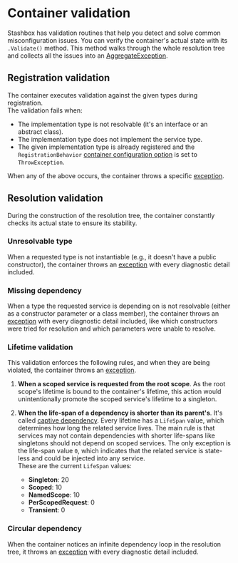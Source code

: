 # Container validation

Stashbox has validation routines that help you detect and solve common misconfiguration issues. You can verify the container's actual state with its `.Validate()` method. This method walks through the whole resolution tree and collects all the issues into an [AggregateException](diagnostics/exceptions?id=aggregateexception).

## Registration validation
The container executes validation against the given types during registration.  
The validation fails when:
- The implementation type is not resolvable (it's an interface or an abstract class).
- The implementation type does not implement the service type.
- The given implementation type is already registered and the `RegistrationBehavior` [container configuration option](configuration/container-configuration?id=registration-behavior) is set to `ThrowException`. 

When any of the above occurs, the container throws a specific [exception](diagnostics/exceptions?id=invalidregistrationexception).

## Resolution validation
During the construction of the resolution tree, the container constantly checks its actual state to ensure its stability.

### Unresolvable type
When a requested type is not instantiable (e.g., it doesn't have a public constructor), the container throws an [exception](diagnostics/exceptions?id=resolutionfailedexception) with every diagnostic detail included.

### Missing dependency 
When a type the requested service is depending on is not resolvable (either as a constructor parameter or a class member), the container throws an [exception](diagnostics/exceptions?id=resolutionfailedexception) with every diagnostic detail included, like which constructors were tried for resolution and which parameters were unable to resolve.

### Lifetime validation
This validation enforces the following rules, and when they are being violated, the container throws an [exception](diagnostics/exceptions?id=lifetimevalidationfailedexception).
  1. **When a scoped service is requested from the root scope**. As the root scope's lifetime is bound to the container's lifetime, this action would unintentionally promote the scoped service's lifetime to a singleton.
  
  2. **When the life-span of a dependency is shorter than its parent's**. It's called [captive dependency](https://blog.ploeh.dk/2014/06/02/captive-dependency/). Every lifetime has a `LifeSpan` value, which determines how long the related service lives. The main rule is that services may not contain dependencies with shorter life-spans like singletons should not depend on scoped services. The only exception is the life-span value `0`, which indicates that the related service is state-less and could be injected into any service.  
    These are the current `LifeSpan` values: 
     - **Singleton**: 20
     - **Scoped**: 10
     - **NamedScope**: 10
     - **PerScopedRequest**: 0
     - **Transient**: 0

### Circular dependency
When the container notices an infinite dependency loop in the resolution tree, it throws an [exception](diagnostics/exceptions?id=circulardependencyexception) with every diagnostic detail included.